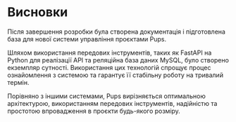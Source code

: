# Висновки

Після завершення розробки була створена документація і підготовлена база для нової системи управління проєктами Pups. 

Шляхом використання передових інструментів, таких як FastAPI на Python для реалізації API та реляційна база даних MySQL, було створено екземпляр сутності. Використання цих технологій спрощує процес ознайомлення з системою та гарантує її стабільну роботу на тривалий термін.

Порівняно з іншими системами, Pups вирізняється оптимальною архітектурою, використанням передових інструментів, надійністю та простотою впровадження в проєкти будь-якого розміру.
